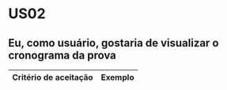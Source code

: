 # US02

## Eu, como usuário, gostaria de visualizar o cronograma da prova

| Critério de aceitação | Exemplo |
| --------------------- | ------- |
